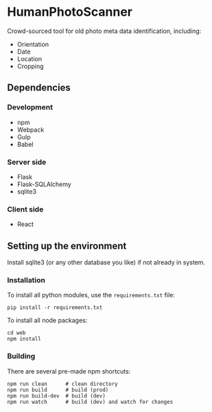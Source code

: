# HumanPhotoScanner
Crowd-sourced tool for old photo meta data identification, including:
- Orientation
- Date
- Location
- Cropping

## Dependencies

### Development
- npm
- Webpack
- Gulp
- Babel

### Server side
- Flask
- Flask-SQLAlchemy
- sqlite3

### Client side
- React

## Setting up the environment
Install sqlite3 (or any other database you like) if not already in system.

### Installation
To install all python modules, use the `requirements.txt` file:

    pip install -r requirements.txt

To install all node packages:

    cd web
    npm install

### Building
There are several pre-made npm shortcuts:

    npm run clean      # clean directory
    npm run build      # build (prod)
    npm run build-dev  # build (dev)
    npm run watch      # build (dev) and watch for changes